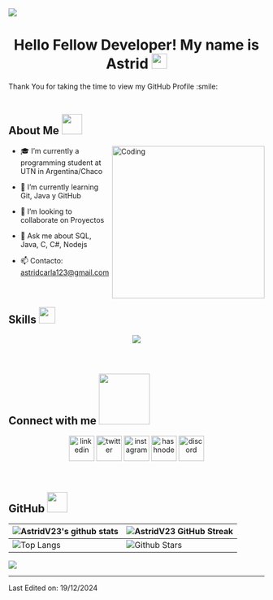 <!--horizontal divider(gradiant)-->
<img src="https://user-images.githubusercontent.com/73097560/115834477-dbab4500-a447-11eb-908a-139a6edaec5c.gif">

<h1 align="center" > Hello Fellow Developer! My name is Astrid <img src = "https://raw.githubusercontent.com/MartinHeinz/MartinHeinz/master/wave.gif" width = 30px> </h1>
<p align='center'>
</p>

<div size='30px'> Thank You for taking the time to view my GitHub Profile :smile: 
</div>

<br>

<h2> About Me <img src = "https://github.com/7oSkaaa/7oSkaaa/blob/main/Images/about_me.gif?raw=true" width = 40px> </h2>

<img align="right" alt="Coding" width="300" src="https://cdn.dribbble.com/users/1277312/screenshots/14733298/media/39b1045e593737587dd60e42c8422d1f.gif" >

- 🎓 I’m currently a programming student at UTN in Argentina/Chaco
  
- 🌱 I’m currently learning Git, Java y GitHub
  
- 👯 I’m looking to collaborate on Proyectos
  
- 💬 Ask me about SQL, Java, C, C#, Nodejs

- 📫 Contacto: astridcarla123@gmail.com

<br>

<h2> Skills <img src = "https://media2.giphy.com/media/QssGEmpkyEOhBCb7e1/giphy.gif?cid=ecf05e47a0n3gi1bfqntqmob8g9aid1oyj2wr3ds3mg700bl&rid=giphy.gif" width = 32px> </h2>

<!--tech stack icons-->
<p align="center">
  <a href="https://skillicons.dev">
    <img src="https://skillicons.dev/icons?i=git,github,aws,c,cpp,cs,java,py,laravel,php,html,js,ts,css,materialui,django,tailwind,vite,react,nodejs,nextjs,express,docker,postgres,prisma,figma,linux,dotnet,mongodb,mysql,sqlite,vscode,idea,visualstudio&perline=14" />
  </a>
</p>

<br>

<!-- Connect with me -->
<h2> Connect with me <img src='https://raw.githubusercontent.com/ShahriarShafin/ShahriarShafin/main/Assets/handshake.gif' width="100px"> </h2>

<!--icons and links-->
<p align="center">
  <!--linkedin-->
  <a href="https://www.linkedin.com/in/astrid-vi%C3%B1uela-3b191a285/" target="blank"><img align="center" src="https://skillicons.dev/icons?i=linkedin" alt="linkedin" height="50" width="50" /></a>
  <!--twitter-->
  <a href="https://twitter.com/" target="blank"><img align="center" src="https://skillicons.dev/icons?i=twitter" alt="twitter" height="50" width="50" /></a> 
  <!--instagram-->
  <a href="https://www.instagram.com/ast_vinu/" target="blank"><img align="center" src="https://skillicons.dev/icons?i=instagram" alt="instagram" height="50" width="50" /></a>
  <!--gmail-->
  <a href="https://mail.google.com/mail/?view=cm&fs=1&to=astridcarla123@gmail.com" target="blank"><img align="center" src="https://skillicons.dev/icons?i=gmail" alt="hashnode" height="50" width="50" /></a>
  <!--discord-->
  <a href="https://discordapp.com/users/848673624189829120" target="blank"><img align="center" src="https://skillicons.dev/icons?i=discord" alt="discord" height="50" width="50" /></a>  
</p>
  
<br>

<h2>GitHub <img src = "https://github.com/7oSkaaa/7oSkaaa/blob/main/Images/Statistics.gif?raw=true" width = 40px> </h2>

| ![AstridV23's github stats](https://github-readme-stats.vercel.app/api?username=AstridV23&show_icons=true&theme=tokyonight) | ![AstridV23 GitHub Streak](https://github-readme-streak-stats.herokuapp.com/?user=AstridV23&theme=tokyonight) |
| --- | --- |
| ![Top Langs](https://github-readme-stats.vercel.app/api/top-langs/?username=AstridV23&theme=tokyonight) | ![Github Stars](https://github-readme-stats.vercel.app/api?username=AstridV23&show_icons=true&locale=en&count_private=true&hide_rank=true&custom_title=My%20GitHub%20Stats&disable_animations=true&theme=tokyonight) |


<img src="https://user-images.githubusercontent.com/73097560/115834477-dbab4500-a447-11eb-908a-139a6edaec5c.gif">

<br>


-----

Last Edited on: 19/12/2024
